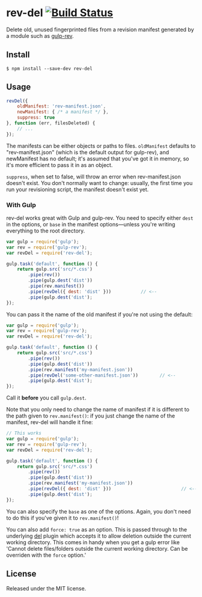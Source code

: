 # rev-del [![Build Status](https://travis-ci.org/callumacrae/rev-del.svg)](https://travis-ci.org/callumacrae/rev-del)

Delete old, unused fingerprinted files from a revision manifest generated by a
module such as [gulp-rev].

## Install

```
$ npm install --save-dev rev-del
```

## Usage

```js
revDel({
	oldManifest: 'rev-manifest.json',
	newManifest: { /* a manifest */ },
	suppress: true
}, function (err, filesDeleted) {
	// ...
});
```

The manifests can be either objects or paths to files. `oldManifest` defaults
to "rev-manifest.json" (which is the default output for gulp-rev), and
newManifest has no default; it's assumed that you've got it in memory, so it's
more efficient to pass it in as an object.

`suppress`, when set to false, will throw an error when rev-manifest.json
doesn't exist. You don't normally want to change: usually, the first time you
run your revisioning script, the manifest doesn't exist yet.

### With Gulp

rev-del works great with Gulp and gulp-rev. You need to specify either `dest`
in the options, or `base` in the manifest options—unless you're writing
everything to the root directory.

```js
var gulp = require('gulp');
var rev = require('gulp-rev');
var revDel = require('rev-del');

gulp.task('default', function () {
    return gulp.src('src/*.css')
        .pipe(rev())
        .pipe(gulp.dest('dist'))
        .pipe(rev.manifest())
        .pipe(revDel({ dest: 'dist' }))           // <--
        .pipe(gulp.dest('dist');
});
```

You can pass it the name of the old manifest if you're not using the default:

```js
var gulp = require('gulp');
var rev = require('gulp-rev');
var revDel = require('rev-del');

gulp.task('default', function () {
    return gulp.src('src/*.css')
        .pipe(rev())
        .pipe(gulp.dest('dist'))
        .pipe(rev.manifest('my-manifest.json'))
        .pipe(revDel('some-other-manifest.json'))        // <--
        .pipe(gulp.dest('dist');
});
```

Call it **before** you call `gulp.dest`.

Note that you only need to change the name of manifest if it is different to
the path given to `rev.manifest()`: if you just change the name of the
manifest, rev-del will handle it fine:

```js
// This works
var gulp = require('gulp');
var rev = require('gulp-rev');
var revDel = require('rev-del');

gulp.task('default', function () {
    return gulp.src('src/*.css')
        .pipe(rev())
        .pipe(gulp.dest('dist'))
        .pipe(rev.manifest('my-manifest.json'))
        .pipe(revDel({ dest: 'dist' }))                          // <--
        .pipe(gulp.dest('dist');
});
```

You can also specify the `base` as one of the options. Again, you don't need to
do this if you've given it to `rev.manifest()`!

You can also add `force: true` as an option. This is passed through to the underlying [del](https://github.com/sindresorhus/del#optionsforce) plugin which accepts it to allow deletion outside the current working directory. This comes in handy when you get a gulp error like 'Cannot delete files/folders outside the current working directory. Can be overriden with the `force` option.'

## License

Released under the MIT license.


[gulp-rev]: https://github.com/sindresorhus/gulp-rev
